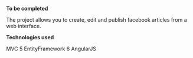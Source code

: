 **To be completed**


The project allows you to create, edit and publish facebook articles from a web interface.


**Technologies used**

MVC 5
EntityFramework 6
AngularJS

